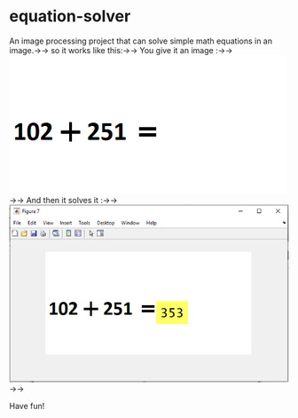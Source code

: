 # equation-solver
An image processing project that can solve simple math equations in an image.→→
so it works like this:→→
You give it an image :→→
![alt text](https://github.com/amir-shiati/equation-solver/blob/master/pg/k2.png)→→
And then it solves it :→→
![alt text](https://github.com/amir-shiati/equation-solver/blob/master/pg/Results/k2.PNG)→→

Have fun!

